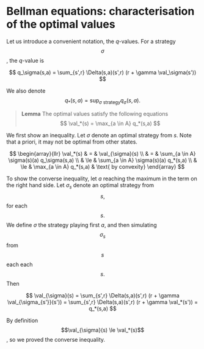 # Bellman equations: characterisation of the optimal values

Let us introduce a convenient notation, the $q$-values.
For a strategy $$\sigma$$, the $q$-value is

$$
q_\sigma(s,a) = \sum_{s',r} \Delta(s,a)(s',r) (r + \gamma \val_\sigma(s'))
$$

We also denote $$q_*(s,a) = \sup_{\sigma \text{ strategy}} q_\sigma(s,a).$$

> **Lemma** The optimal values satisfy the following equations
$$
\val_*(s) = \max_{a \in A} q_*(s,a)
$$

We first show an inequality. Let $\sigma$ denote an optimal strategy from $s$. Note that a priori, it may not be optimal from other states.

$$
\begin{array}{llr}
\val_*(s) & = & \val_{\sigma}(s) \\
& = & \sum_{a \in A} \sigma(s)(a) q_\sigma(s,a) \\
& \le & \sum_{a \in A} \sigma(s)(a) q_*(s,a) \\
& \le & \max_{a \in A} q_*(s,a) & \text{ by convexity}
\end{array}
$$

To show the converse inequality, let $a$ reaching the maximum in the term on the right hand side. 
Let $\sigma_s$ denote an optimal strategy from $$s,$$ for each $$s.$$
We define $\sigma$ the strategy playing first $a$, and then simulating $$\sigma_s$$ from $$s$$ each each $$s.$$
Then 

$$
\val_{\sigma}(s) = \sum_{s',r} \Delta(s,a)(s',r) (r + \gamma \val_{\sigma_{s'}}(s')) = \sum_{s',r} \Delta(s,a)(s',r) (r + \gamma \val_*(s')) = q_*(s,a)
$$

By definition $$\val_{\sigma}(s) \le \val_*(s)$$, so we proved the converse inequality.
